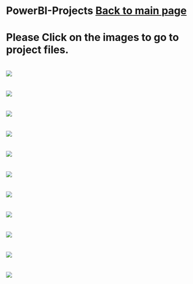 # PowerBI-Projects                 [Back to main page](https://charliethomasct82.github.io/Website/)
# Please Click on the images to go to project files.   

# [<img src="https://github.com/CharlieThomasCTG/PowerBI-Projects/assets/93368865/24e696b6-a581-41ea-801a-67b7d3cc3a8b">](https://github.com/charliethomasct82/bank_loan_analysis)

# [<img src="https://github.com/CharlieThomasCTG/PowerBI-Projects/assets/93368865/9ae4b588-40bf-4e0d-bdca-9c58aeb86830">](https://github.com/charliethomasct82/bank_loan_analysis)

# [<img src="https://github.com/CharlieThomasCTG/PowerBI-Projects/assets/93368865/8cd9a9d8-001a-4582-991c-759eb37617dd">](https://github.com/charliethomasct82/Addidas-Sales-Analysis)

# [<img src="https://github.com/CharlieThomasCTG/PowerBI-Projects/assets/93368865/dae54688-70d6-4b2b-be98-7f0c3df9c340">](https://github.com/charliethomasct82/Hollywood_Movie_performance)

# [<img src="https://github.com/charliethomasct82/PowerBI-Projects/assets/93368865/716742c1-c1aa-4c83-b5c4-913d2686e059">](https://github.com/charliethomasct82/HR-Analytics-DashBoard)

# [<img src="https://github.com/charliethomasct82/PowerBI-Projects/assets/93368865/b3643ab5-d6cf-4218-83ba-fc661819b7e5">](https://github.com/charliethomasct82/Road-Accident-Analysis)

# [<img src="https://github.com/CharlieThomasCTG/PowerBI-Projects/assets/93368865/8013d5ed-05dd-49ca-ae80-643ad40d8047">](https://github.com/charliethomasct82/PowerBI_Cricket_IPL_DashBoard)

# [<img src="https://github.com/CharlieThomasCTG/PowerBI-Projects/assets/93368865/f6f20b01-e5b0-49f7-b875-a9f14a5ddeef">](https://github.com/charliethomasct82/Patient-Wait-List-Analysis)

# [<img src="https://github.com/charliethomasct82/PowerBI-Projects/assets/93368865/c5896ddb-663c-4d1d-a462-79dd95d89b5f">](https://github.com/charliethomasct82/PowerBI_Financial_Complain)

# [<img src="https://github.com/charliethomasct82/PowerBI-Projects/assets/93368865/fd4ac3d2-ccce-4794-8b80-5241832a45be">](https://github.com/charliethomasct82/PowerBi_ElectricVehicleSummary)

# [<img src="https://github.com/charliethomasct82/PowerBI-Projects/assets/93368865/d64edd7d-c356-4023-a987-932d307ddffa">](https://github.com/charliethomasct82/E-Commerce_Sales_DashBoard)







